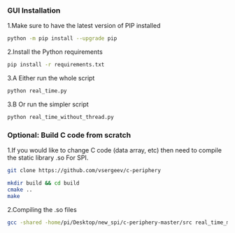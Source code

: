 ### GUI Installation

1.Make sure to have the latest version of PIP installed
``` bash
python -m pip install --upgrade pip
```

2.Install the Python requirements
``` bash
pip install -r requirements.txt
```

3.A Either run the whole script
``` bash
python real_time.py
```

3.B Or run the simpler script
``` bash
python real_time_without_thread.py
```

### Optional: Build C code from scratch

1.If you would like to change C code (data array, etc) then need to compile the static library .so 
For SPI.

``` bash
git clone https://github.com/vsergeev/c-periphery
```

``` bash
mkdir build && cd build
cmake ..
make
```

2.Compiling the .so files

``` bash
gcc -shared -home/pi/Desktop/new_spi/c-periphery-master/src real_time_massive.c /home/pi/Desktop/new_spi/c-periphery-master/build/libperiphery.a -o super_real_time_massive.so
```
